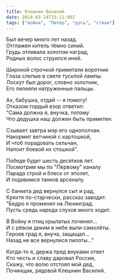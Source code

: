 ```yaml
---
title: Клешнин Василий
date: 2014-03-24T15:11:00Z
tags: ["война", "Питер", "русь", "стихи"]
---
```


Был вечер много лет назад.  
Отглажен китель тёмно синий.  
Грудь отливала золотом наград,  
Родных волос струился иней.

Широкой строчкой приметали воротник  
Глаза слепые в свете тусклой лампы.  
Лоскут был дорог, словно золотник,  
Его лилеяли натруженные пальцы.

Ах, бабушка, отдай -- я помогу!  
Отказом гордый взор ответил:  
"Сама должна я, внучка, потому  
Что дедушка наш должен быть приметен:

Сзывает завтра мэр его однополчан.  
Накормит ветчиной с картошкой,  
И чтоб порадовать сельчан,  
Напоит боевой их стошкой".

Победе будет шесть десятков лет.  
Посмотрим мы по "Первому" каналу  
Парада строй и блеск от эполет,  
И подивимся танков арсеналу.

С банкета дед вернулся сыт и рад,  
Кряхтя по-старчески, рассказ заводит.  
"Бедро я променял на Ленинград.  
Пусть средь народа слухов много ходит.

В Войну я птиц крылатых починял...  
И с рёвом диким в небе выли самолёты.  
Героев град я, внуча, защащал...  
Назад не все вернулися пилоты..."

Когда-то я, держа пред внуками ответ  
Кто честь и славу даровал России,  
Скажу, что волю отстоял мой дед,  
Починщик, рядовой Клешнин Василий.




